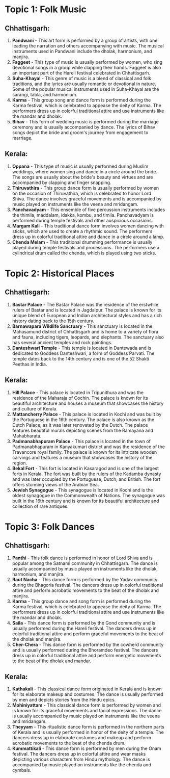 
# Topic 1: Folk Music

## Chhattisgarh:

1. **Pandwani** - This art form is performed by a group of artists, with one leading the narration and others accompanying with music. The musical instruments used in Pandwani include the dholak, harmonium, and manjira.
2. **Faggeet** - This type of music is usually performed by women, who sing devotional songs in a group while clapping their hands. Faggeet is also an important part of the Hareli festival celebrated in Chhattisgarh.
3. **Suha-Khayal** - This genre of music is a blend of classical and folk traditions, and the lyrics are usually romantic or devotional in nature. Some of the popular musical instruments used in Suha-Khayal are the sarangi, tabla, and harmonium.
4. **Karma** - This group song and dance form is performed during the Karma festival, which is celebrated to appease the deity of Karma. The performers dress up in colorful traditional attire and use instruments like the mandar and dholak.
5. **Bihav** - This form of wedding music is performed during the marriage ceremony and is usually accompanied by dance. The lyrics of Bihav songs depict the bride and groom's journey from engagement to marriage.

## Kerala:

1. **Oppana** - This type of music is usually performed during Muslim weddings, where women sing and dance in a circle around the bride. The songs are usually about the bride's beauty and virtues and are accompanied by clapping and finger snapping.
2. **Thiruvathira** - This group dance form is usually performed by women on the occasion of Thiruvathira, which is celebrated to honor Lord Shiva. The dance involves graceful movements and is accompanied by music played on instruments like the veena and mridangam.
3. **Panchavadyam** - This ensemble of five percussion instruments includes the thimila, maddalam, idakka, kombu, and timila. Panchavadyam is performed during temple festivals and other auspicious occasions.
4. **Margam Kali** - This traditional dance form involves women dancing with sticks, which are used to create a rhythmic sound. The performers dress up in colorful traditional attire and dance in a circle around a lamp.
5. **Chenda Melam** - This traditional drumming performance is usually played during temple festivals and processions. The performers use a cylindrical drum called the chenda, which is played using two sticks.

# Topic 2: Historical Places

## Chhattisgarh:

1. **Bastar Palace** - The Bastar Palace was the residence of the erstwhile rulers of Bastar and is located in Jagdalpur. The palace is known for its unique blend of European and Indian architectural styles and has a rich history dating back to the 15th century.
2. **Barnawapara Wildlife Sanctuary** - This sanctuary is located in the Mahasamund district of Chhattisgarh and is home to a variety of flora and fauna, including tigers, leopards, and elephants. The sanctuary also has several ancient temples and rock paintings.
3. **Danteshwari Temple** - This temple is located in Dantewada and is dedicated to Goddess Danteshwari, a form of Goddess Parvati. The temple dates back to the 14th century and is one of the 52 Shakti Peethas in India.

## Kerala:

1. **Hill Palace** - This palace is located in Tripunithura and was the residence of the Maharaja of Cochin. The palace is known for its beautiful architecture and houses a museum that showcases the history and culture of Kerala.
2. **Mattancherry Palace** - This palace is located in Kochi and was built by the Portuguese in the 16th century. The palace is also known as the Dutch Palace, as it was later renovated by the Dutch. The palace features beautiful murals depicting scenes from the Ramayana and Mahabharata.
3. **Padmanabhapuram Palace** - This palace is located in the town of Padmanabhapuram in Kanyakumari district and was the residence of the Travancore royal family. The palace is known for its intricate wooden carvings and features a museum that showcases the history of the region.
4. **Bekal Fort** - This fort is located in Kasaragod and is one of the largest forts in Kerala. The fort was built by the rulers of the Kadamba dynasty and was later occupied by the Portuguese, Dutch, and British. The fort offers stunning views of the Arabian Sea.
5. **Jewish Synagogue** - This synagogue is located in Kochi and is the oldest synagogue in the Commonwealth of Nations. The synagogue was built in the 16th century and is known for its beautiful architecture and collection of rare antiques.

# Topic 3: Folk Dances

## Chhattisgarh:

1. **Panthi** - This folk dance is performed in honor of Lord Shiva and is popular among the Satnami community in Chhattisgarh. The dance is usually accompanied by music played on instruments like the dholak, harmonium, and manjira.
2. **Raut Nacha** - This dance form is performed by the Yadav community during the Bhagoria festival. The dancers dress up in colorful traditional attire and perform acrobatic movements to the beat of the dholak and manjira.
3. **Karma** - This group dance and song form is performed during the Karma festival, which is celebrated to appease the deity of Karma. The performers dress up in colorful traditional attire and use instruments like the mandar and dholak.
4. **Saila** - This dance form is performed by the Gond community and is usually performed during the Hareli festival. The dancers dress up in colorful traditional attire and perform graceful movements to the beat of the dholak and manjira.
5. **Cher-Chera** - This dance form is performed by the cowherd community and is usually performed during the Bhoramdeo festival. The dancers dress up in colorful traditional attire and perform energetic movements to the beat of the dholak and mandar.

## Kerala:

1. **Kathakali** - This classical dance form originated in Kerala and is known for its elaborate makeup and costumes. The dance is usually performed by men and depicts stories from the Hindu epics.
2. **Mohiniyattam** - This classical dance form is performed by women and is known for its graceful movements and facial expressions. The dance is usually accompanied by music played on instruments like the veena and mridangam.
3. **Theyyam** - This ritualistic dance form is performed in the northern parts of Kerala and is usually performed in honor of the deity of a temple. The dancers dress up in elaborate costumes and makeup and perform acrobatic movements to the beat of the chenda drum.
4. **Kummattikali** - This dance form is performed by men during the Onam festival. The dancers dress up in colorful attire and wear masks depicting various characters from Hindu mythology. The dance is accompanied by music played on instruments like the chenda and cymbals.

